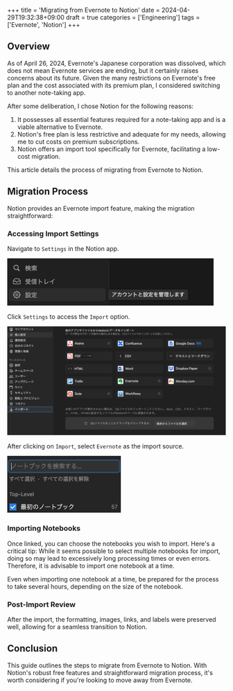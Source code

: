 +++
title = 'Migrating from Evernote to Notion'
date = 2024-04-29T19:32:38+09:00
draft = true
categories = ['Engineering']
tags = ['Evernote', 'Notion']
+++

## Overview
As of April 26, 2024, Evernote's Japanese corporation was dissolved, which does not mean Evernote services are ending, but it certainly raises concerns about its future. Given the many restrictions on Evernote's free plan and the cost associated with its premium plan, I considered switching to another note-taking app.

After some deliberation, I chose Notion for the following reasons:
1. It possesses all essential features required for a note-taking app and is a viable alternative to Evernote.
2. Notion's free plan is less restrictive and adequate for my needs, allowing me to cut costs on premium subscriptions.
3. Notion offers an import tool specifically for Evernote, facilitating a low-cost migration.

This article details the process of migrating from Evernote to Notion.

## Migration Process

Notion provides an Evernote import feature, making the migration straightforward:

### Accessing Import Settings
Navigate to `Settings` in the Notion app.

![Notion Settings](img-026-001.png)

Click `Settings` to access the `Import` option.

![Notion Import](img-026-002.png)

After clicking on `Import`, select `Evernote` as the import source.

![Select Evernote](img-026-003.png)

### Importing Notebooks
Once linked, you can choose the notebooks you wish to import. Here's a critical tip:
While it seems possible to select multiple notebooks for import, doing so may lead to excessively long processing times or even errors. Therefore, it is advisable to import one notebook at a time.

Even when importing one notebook at a time, be prepared for the process to take several hours, depending on the size of the notebook.

### Post-Import Review
After the import, the formatting, images, links, and labels were preserved well, allowing for a seamless transition to Notion.

## Conclusion

This guide outlines the steps to migrate from Evernote to Notion. With Notion's robust free features and straightforward migration process, it's worth considering if you're looking to move away from Evernote.